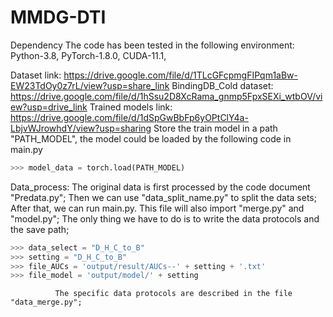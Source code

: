 # MMDG-DTI

Dependency
The code has been tested in the following environment:
Python-3.8,
PyTorch-1.8.0,
CUDA-11.1,

Dataset link: https://drive.google.com/file/d/1TLcGFcpmgFIPqm1aBw-EW23TdOy0z7rL/view?usp=share_link
BindingDB_Cold dataset: https://drive.google.com/file/d/1hSsu2D8XcRama_gnmp5FpxSEXi_wtbOV/view?usp=drive_link
Trained models link: https://drive.google.com/file/d/1dSpGwBbFp6yOPtClY4a-LbjvWJrowhdY/view?usp=sharing
Store the train model in a path "PATH_MODEL", the model could be loaded by the following code in main.py
```python
>>> model_data = torch.load(PATH_MODEL)
```
Data_process: The original data is first processed by the code document "Predata.py";
              Then we can use "data_split_name.py" to split the data sets; 
              After that, we can run main.py. This file will also import "merge.py" and "model.py";
              The only thing we have to do is to write the data protocols and the save path;
              
```python
>>> data_select = "D_H_C_to_B"
>>> setting = "D_H_C_to_B"
>>> file_AUCs = 'output/result/AUCs--' + setting + '.txt'
>>> file_model = 'output/model/' + setting
```
              The specific data protocols are described in the file "data_merge.py";


